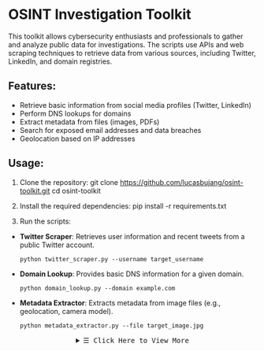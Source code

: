 # OSINT Investigation Toolkit

This toolkit allows cybersecurity enthusiasts and professionals to gather and analyze public data for investigations. The scripts use APIs and web scraping techniques to retrieve data from various sources, including Twitter, LinkedIn, and domain registries.

## Features:
- Retrieve basic information from social media profiles (Twitter, LinkedIn)
- Perform DNS lookups for domains
- Extract metadata from files (images, PDFs)
- Search for exposed email addresses and data breaches
- Geolocation based on IP addresses

## Usage:
1. Clone the repository:
git clone https://github.com/lucasbujang/osint-toolkit.git cd osint-toolkit

2. Install the required dependencies:
pip install -r requirements.txt


3. Run the scripts:
- **Twitter Scraper**: Retrieves user information and recent tweets from a public Twitter account.
  ```
  python twitter_scraper.py --username target_username
  ```

- **Domain Lookup**: Provides basic DNS information for a given domain.
  ```
  python domain_lookup.py --domain example.com
  ```

- **Metadata Extractor**: Extracts metadata from image files (e.g., geolocation, camera model).
  ```
  python metadata_extractor.py --file target_image.jpg
  ```
<details>
  <summary  align="center">
    <samp align="center">
      &#9776; Click Here to View More
    </samp></summary> 
  
## Community
Join the [The Intelligence Den](https://discord.gg/dYqyYMmeXa) and learn! It's an excellent space for learning about OSINT, sharing insights, and collaborating with like-minded individuals. Mai berandau enggau kami!

## License:
MIT License

